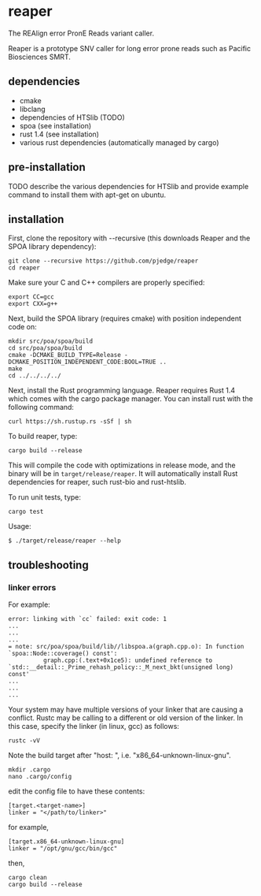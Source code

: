 # reaper
The REAlign error PronE Reads variant caller.

Reaper is a prototype SNV caller for long error prone reads such as Pacific Biosciences SMRT.

## dependencies
* cmake
* libclang
* dependencies of HTSlib (TODO)
* spoa (see installation)
* rust 1.4 (see installation)
* various rust dependencies (automatically managed by cargo)

## pre-installation

TODO describe the various dependencies for HTSlib and provide example command to install them with apt-get on ubuntu.

## installation
First, clone the repository with --recursive (this downloads Reaper and the SPOA library dependency):
```
git clone --recursive https://github.com/pjedge/reaper
cd reaper
```
Make sure your C and C++ compilers are properly specified:
```
export CC=gcc
export CXX=g++
```
Next, build the SPOA library (requires cmake) with position independent code on: 
```
mkdir src/poa/spoa/build
cd src/poa/spoa/build
cmake -DCMAKE_BUILD_TYPE=Release -DCMAKE_POSITION_INDEPENDENT_CODE:BOOL=TRUE ..
make
cd ../../../../
```
Next, install the Rust programming language. Reaper requires Rust 1.4 which comes with the cargo package manager. You can install rust with the following command:
```
curl https://sh.rustup.rs -sSf | sh
```
To build reaper, type:
```
cargo build --release
```
This will compile the code with optimizations in release mode, and the binary will be
in ```target/release/reaper```. It will automatically install Rust dependencies for reaper,
such rust-bio and rust-htslib.

To run unit tests, type:
```
cargo test
```

Usage:
```
$ ./target/release/reaper --help
```

## troubleshooting
### linker errors
For example:
```
error: linking with `cc` failed: exit code: 1
...
...
...
= note: src/poa/spoa/build/lib//libspoa.a(graph.cpp.o): In function `spoa::Node::coverage() const':
          graph.cpp:(.text+0x1ce5): undefined reference to `std::__detail::_Prime_rehash_policy::_M_next_bkt(unsigned long) const'
...
...
...
```
Your system may have multiple versions of your linker that are causing a conflict. Rustc may be calling to a different or old version of the linker. In this case, specify the linker (in linux, gcc) as follows:
```
rustc -vV
```
Note the build target after "host: ", i.e. "x86_64-unknown-linux-gnu".
```
mkdir .cargo
nano .cargo/config
```
edit the config file to have these contents:
```
[target.<target-name>]
linker = "</path/to/linker>"
```
for example,
```
[target.x86_64-unknown-linux-gnu]
linker = "/opt/gnu/gcc/bin/gcc"
```
then,
```
cargo clean
cargo build --release
```

